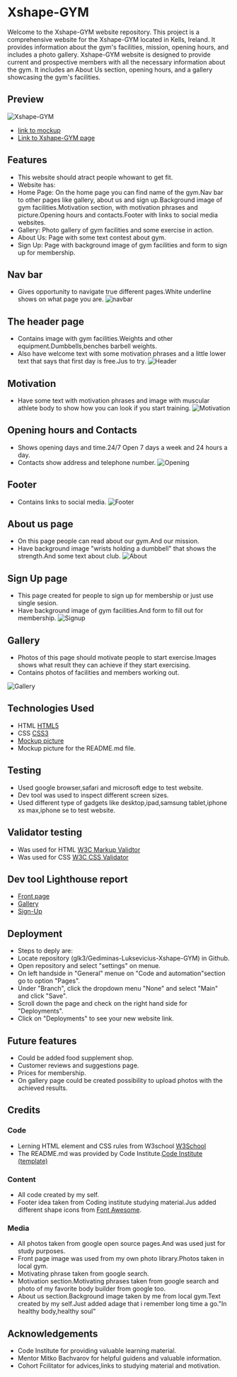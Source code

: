 # Xshape-GYM
Welcome to the Xshape-GYM website repository. This project is a comprehensive website for the Xshape-GYM located in Kells, Ireland. It provides information about the gym's facilities, mission, opening hours, and includes a photo gallery.
Xshape-GYM website is designed to provide current and prospective members with all the necessary information about the gym. It includes an About Us section, opening hours, and a gallery showcasing the gym's facilities.

## Preview
![Xshape-GYM](assets/images/responsive_image.png)
* [link to mockup](https://ui.dev/amiresponsive?url=https://glk3.github.io/Gediminas-Luksevicius-Xshape-GYM/)
* [Link to Xshape-GYM page](https://glk3.github.io/Gediminas-Luksevicius-Xshape-GYM/)

## Features
* This website should atract people whowant to get fit.
* Website has:
* Home Page: On the home page you can find name of the gym.Nav bar to other pages like gallery, about us and sign up.Background image of gym facilities.Motivation section, with motivation phrases and picture.Opening hours and contacts.Footer with links to social media websites.
* Gallery: Photo gallery of gym facilities and some exercise in action.
* About Us: Page with some text contest about gym.
* Sign Up: Page with background image of gym facilities and form to sign up for membership.

## Nav bar
* Gives opportunity to navigate true different pages.White underline shows on what page you are.
![navbar](assets/images/nav_bar.png)

## The header page
* Contains image with gym facilities.Weights and other equipment.Dumbbells,benches barbell weights.
* Also have welcome text with some motivation phrases and a little lower text that says that first day is free.Jus to try.
![Header](assets/images/header_page.png)

## Motivation
* Have some text with motivation phrases and image with muscular athlete body to show how you can look if you start training.
![Motivation](assets/images/motivation_section.png)

## Opening hours and Contacts
* Shows opening days and time.24/7 Open 7 days a week and 24 hours a day.
* Contacts show address and telephone number.
![Opening](assets/images/opening_times_and_contacts.png)

## Footer
* Contains links to social media.
![Footer](assets/images/footer.png)

## About us page

* On this page people can read about our gym.And our mission.
* Have background image "wrists holding a dumbbell" that shows the strength.And some text about club.
![About](assets/images/about_us.png)

## Sign Up page
* This page created for people to sign up for membership or just use single sesion.
* Have background image of gym facilities.And form to fill out for membership.
![Signup](assets/images/signup.png)

## Gallery

* Photos of this page should motivate people to start exercise.Images shows what result they can achieve if they start exercising.
* Contains photos of facilities and members working out.

![Gallery](assets/images/gallery.png)

## Technologies Used

* HTML [HTML5](https://en.wikipedia.org/wiki/HTML5)
* CSS [CSS3](https://en.wikipedia.org/wiki/CSS)
* [Mockup picture](https://ui.dev/amiresponsive)
* Mockup picture for the README.md file.

## Testing

* Used google browser,safari and microsoft edge to test website.
* Dev tool was used to inspect different screen sizes.
* Used different type of gadgets like desktop,ipad,samsung tablet,iphone xs max,iphone se to test website.

## Validator testing
* Was used for HTML [W3C Markup Validtor](https://validator.w3.org/)
* Was used for CSS [W3C CSS Validator](https://jigsaw.w3.org/css-validator/)

## Dev tool Lighthouse report
* [Front page](assets/images/main_page_lighthouse.png)
* [Gallery](assets/images/gallery_lighthouse.png)
* [Sign-Up](assets/images/signup_lighthouse.png)


## Deployment

* Steps to deply are:
* Locate repository (glk3/Gediminas-Luksevicius-Xshape-GYM) in Github.
* Open repository and select "settings" on menue.
* On left handside in "General" menue on "Code and automation"section go to option "Pages".
* Under "Branch", click the dropdown menu "None" and select "Main" and click "Save".
* Scroll down the page and check on the right hand side for "Deployments".
* Click on "Deployments" to see your new website link.

## Future features
* Could be added food supplement shop.
* Customer reviews and suggestions page.
* Prices for membership.
* On gallery page could be created  possibility to upload photos with the achieved results.

## Credits

### Code

* Lerning HTML element and CSS rules from W3school [W3School](https://www.w3schools.com/html/default.asp)
* The README.md was provided by Code Institute.[Code Institute (template)](https://github.com/Code-Institute-Solutions/SampleREADME)

### Content

* All code created by my self.
* Footer idea taken from Coding institute studying material.Jus added different shape icons from [Font Awesome](https://fontawesome.com/).

### Media
* All photos taken from google open source pages.And was used just for study purposes.
* Front page image was used from my own photo library.Photos taken in local gym.
* Motivating phrase taken from google search.
* Motivation section.Motivating phrases taken from google search and photo of my favorite body builder from google too.
* About us section.Background image taken by me from local gym.Text created by my self.Just added adage that i remember long time a go."In healthy body,healthy soul"

## Acknowledgements

* Code Institute for providing valuable learning material.
* Mentor Mitko Bachvarov for helpful guidens and valuable information.
* Cohort Fcilitator for advices,links to studying material and motivation.